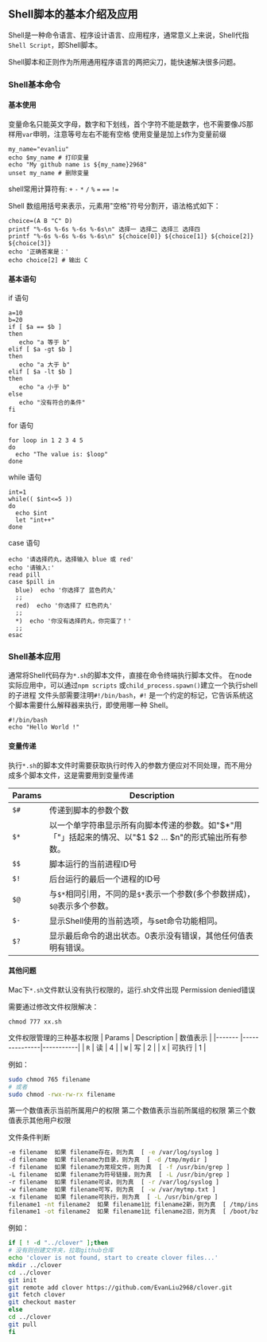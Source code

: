 ## Shell脚本的基本介绍及应用

Shell是一种命令语言、程序设计语言、应用程序，通常意义上来说，Shell代指`Shell Script`，即Shell脚本。

Shell脚本和正则作为所用通用程序语言的两把尖刀，能快速解决很多问题。

### Shell基本命令

#### 基本使用

变量命名只能英文字母，数字和下划线，首个字符不能是数字，也不需要像JS那样用`var`申明，注意等号左右不能有空格
使用变量是加上`$`作为变量前缀
```shell
my_name="evanliu"
echo $my_name # 打印变量
echo "My github name is ${my_name}2968"
unset my_name # 删除变量
```
shell常用计算符有: `+` `-` `*` `/` `%` `=` `==` `!=`

Shell 数组用括号来表示，元素用"空格"符号分割开，语法格式如下：
```shell
choice=(A B "C" D)
printf "%-6s %-6s %-6s %-6s\n" 选择一 选择二 选择三 选择四
printf "%-6s %-6s %-6s %-6s\n" ${choice[0]} ${choice[1]} ${choice[2]} ${choice[3]}
echo '正确答案是：'
echo choice[2] # 输出 C
```

#### 基本语句

if 语句
```shell
a=10
b=20
if [ $a == $b ]
then
   echo "a 等于 b"
elif [ $a -gt $b ]
then
   echo "a 大于 b"
elif [ $a -lt $b ]
then
   echo "a 小于 b"
else
   echo "没有符合的条件"
fi
```

for 语句
```shell
for loop in 1 2 3 4 5
do
  echo "The value is: $loop"
done
```

while 语句
```shell
int=1
while(( $int<=5 ))
do
  echo $int
  let "int++"
done
```
case 语句
```shell
echo '请选择药丸，选择输入 blue 或 red'
echo '请输入:'
read pill
case $pill in
  blue)  echo '你选择了 蓝色药丸'
  ;;
  red)  echo '你选择了 红色药丸'
  ;;
  *)  echo '你没有选择药丸，你完蛋了！'
  ;;
esac
```

### Shell基本应用

通常将Shell代码存为`*.sh`的脚本文件，直接在命令终端执行脚本文件。
在node实际应用中，可以通过`npm scripts` 或`child_process.spawn()`建立一个执行shell的子进程
文件头部需要注明`#!/bin/bash`，`#!` 是一个约定的标记，它告诉系统这个脚本需要什么解释器来执行，即使用哪一种 Shell。
```shell
#!/bin/bash
echo "Hello World !"
```

#### 变量传递
执行`*.sh`的脚本文件时需要获取执行时传入的参数方便应对不同处理，而不用分成多个脚本文件，这是需要用到变量传递

| Params |  Description  |
|--------|---------------|
| `$#`   | 传递到脚本的参数个数 |
| `$*`   | 以一个单字符串显示所有向脚本传递的参数。如"$*"用「"」括起来的情况、以"$1 $2 … $n"的形式输出所有参数。|
| `$$`   | 脚本运行的当前进程ID号 |
| `$!`   | 后台运行的最后一个进程的ID号 |
| `$@`   |与`$*`相同引用，不同的是`$*`表示一个参数(多个参数拼成)，`$@`表示多个参数。|
| `$-`   | 显示Shell使用的当前选项，与set命令功能相同。|
| `$?`   | 显示最后命令的退出状态。0表示没有错误，其他任何值表明有错误。|

#### 其他问题
Mac下`*.sh`文件默认没有执行权限的，运行.sh文件出现 Permission denied错误

需要通过修改文件权限解决：
```shell
chmod 777 xx.sh
```

文件权限管理的三种基本权限
| Params |  Description  |  数值表示  |
|------- |---------------|-----------|
| `R`    | 读            |  4        |
| `W`    | 写            |  2        |
| `X`    | 可执行         |  1        |

例如：
```bash
sudo chmod 765 filename
# 或者
sudo chmod -rwx-rw-rx filename
```
第一个数值表示当前所属用户的权限
第二个数值表示当前所属组的权限
第三个数值表示其他用户权限

文件条件判断
```bash
-e filename  如果 filename存在，则为真  [ -e /var/log/syslog ]
-d filename  如果 filename为目录，则为真  [ -d /tmp/mydir ]
-f filename  如果 filename为常规文件，则为真  [ -f /usr/bin/grep ]
-L filename  如果 filename为符号链接，则为真  [ -L /usr/bin/grep ]
-r filename  如果 filename可读，则为真  [ -r /var/log/syslog ]
-w filename  如果 filename可写，则为真  [ -w /var/mytmp.txt ]
-x filename  如果 filename可执行，则为真  [ -L /usr/bin/grep ]
filename1 -nt filename2  如果 filename1比 filename2新，则为真  [ /tmp/install/etc/services -nt /etc/services ]
filename1 -ot filename2  如果 filename1比 filename2旧，则为真  [ /boot/bzImage -ot arch/i386/boot/bzImage ]
```
例如：
```bash
if [ ! -d "../clover" ];then
# 没有则创建文件夹，拉取github仓库
echo 'clover is not found, start to create clover files...'
mkdir ../clover
cd ../clover
git init
git remote add clover https://github.com/EvanLiu2968/clover.git
git fetch clover
git checkout master
else
cd ../clover
git pull
fi
```